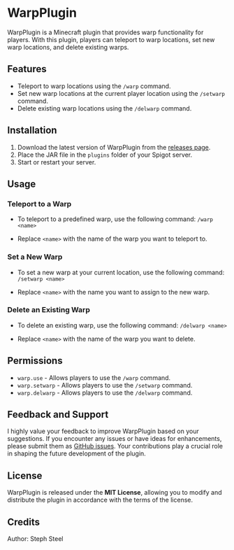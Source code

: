 # WarpPlugin

WarpPlugin is a Minecraft plugin that provides warp functionality for players. With this plugin, players can teleport to warp locations, set new warp locations, and delete existing warps.


## Features

- Teleport to warp locations using the `/warp` command.
- Set new warp locations at the current player location using the `/setwarp` command.
- Delete existing warp locations using the `/delwarp` command.


## Installation

1. Download the latest version of WarpPlugin from the [releases page](https://github.com/StephSteel/WarpPlugin/releases).
2. Place the JAR file in the `plugins` folder of your Spigot server.
3. Start or restart your server.


## Usage


### Teleport to a Warp

- To teleport to a predefined warp, use the following command: `/warp <name>`

- Replace `<name>` with the name of the warp you want to teleport to.


### Set a New Warp

- To set a new warp at your current location, use the following command: `/setwarp <name>`

- Replace `<name>` with the name you want to assign to the new warp.


### Delete an Existing Warp

- To delete an existing warp, use the following command: `/delwarp <name>`

- Replace `<name>` with the name of the warp you want to delete.


## Permissions

- `warp.use` - Allows players to use the `/warp` command.
- `warp.setwarp` - Allows players to use the `/setwarp` command.
- `warp.delwarp` - Allows players to use the `/delwarp` command.


## Feedback and Support

I highly value your feedback to improve WarpPlugin based on your suggestions. If you encounter any issues or have ideas for enhancements, please submit them as [GitHub issues](https://github.com/StephSteel/WarpPlugin/issues). Your contributions play a crucial role in shaping the future development of the plugin.


## License
WarpPlugin is released under the **MIT License**, allowing you to modify and distribute the plugin in accordance with the terms of the license.


## Credits
Author: Steph Steel
